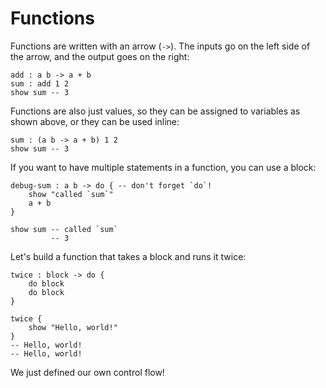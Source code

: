 # Functions

Functions are written with an arrow (`->`). The inputs go on the left side of the arrow, and the output goes on the right:

```wipple
add : a b -> a + b
sum : add 1 2
show sum -- 3
```

Functions are also just values, so they can be assigned to variables as shown above, or they can be used inline:

```wipple
sum : (a b -> a + b) 1 2
show sum -- 3
```

If you want to have multiple statements in a function, you can use a block:

```wipple
debug-sum : a b -> do { -- don't forget `do`!
    show "called `sum`"
    a + b
}

show sum -- called `sum`
         -- 3
```

Let's build a function that takes a block and runs it twice:

```wipple
twice : block -> do {
    do block
    do block
}

twice {
    show "Hello, world!"
}
-- Hello, world!
-- Hello, world!
```

We just defined our own control flow!
